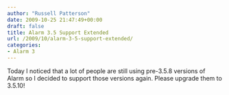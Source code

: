 ```yaml
---
author: "Russell Patterson"
date: 2009-10-25 21:47:49+00:00
draft: false
title: Alarm 3.5 Support Extended
url: /2009/10/alarm-3-5-support-extended/
categories:
- Alarm 3
---
```


Today I noticed that a lot of people are still using pre-3.5.8 versions of Alarm so I decided to support those versions again.  Please upgrade them to 3.5.10!
